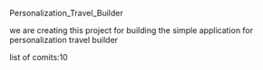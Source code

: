 Personalization_Travel_Builder


we are creating this project for building the simple application for personalization travel builder

list of comits:10
